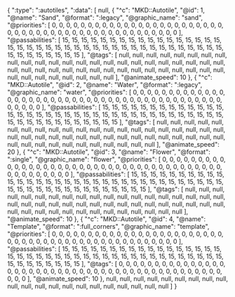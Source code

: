{
  ":type": ":autotiles",
  ":data": [
    null,
    {
      "^c": "MKD::Autotile",
      "@id": 1,
      "@name": "Sand",
      "@format": ":legacy",
      "@graphic_name": "sand",
      "@priorities": [
        0,
        0,
        0,
        0,
        0,
        0,
        0,
        0,
        0,
        0,
        0,
        0,
        0,
        0,
        0,
        0,
        0,
        0,
        0,
        0,
        0,
        0,
        0,
        0,
        0,
        0,
        0,
        0,
        0,
        0,
        0,
        0,
        0,
        0,
        0,
        0,
        0,
        0,
        0,
        0,
        0,
        0,
        0,
        0,
        0,
        0,
        0,
        0
      ],
      "@passabilities": [
        15,
        15,
        15,
        15,
        15,
        15,
        15,
        15,
        15,
        15,
        15,
        15,
        15,
        15,
        15,
        15,
        15,
        15,
        15,
        15,
        15,
        15,
        15,
        15,
        15,
        15,
        15,
        15,
        15,
        15,
        15,
        15,
        15,
        15,
        15,
        15,
        15,
        15,
        15,
        15,
        15,
        15,
        15,
        15,
        15,
        15,
        15,
        15
      ],
      "@tags": [
        null,
        null,
        null,
        null,
        null,
        null,
        null,
        null,
        null,
        null,
        null,
        null,
        null,
        null,
        null,
        null,
        null,
        null,
        null,
        null,
        null,
        null,
        null,
        null,
        null,
        null,
        null,
        null,
        null,
        null,
        null,
        null,
        null,
        null,
        null,
        null,
        null,
        null,
        null,
        null,
        null,
        null,
        null,
        null,
        null,
        null,
        null,
        null
      ],
      "@animate_speed": 10
    },
    {
      "^c": "MKD::Autotile",
      "@id": 2,
      "@name": "Water",
      "@format": ":legacy",
      "@graphic_name": "water",
      "@priorities": [
        0,
        0,
        0,
        0,
        0,
        0,
        0,
        0,
        0,
        0,
        0,
        0,
        0,
        0,
        0,
        0,
        0,
        0,
        0,
        0,
        0,
        0,
        0,
        0,
        0,
        0,
        0,
        0,
        0,
        0,
        0,
        0,
        0,
        0,
        0,
        0,
        0,
        0,
        0,
        0,
        0,
        0,
        0,
        0,
        0,
        0,
        0,
        0
      ],
      "@passabilities": [
        15,
        15,
        15,
        15,
        15,
        15,
        15,
        15,
        15,
        15,
        15,
        15,
        15,
        15,
        15,
        15,
        15,
        15,
        15,
        15,
        15,
        15,
        15,
        15,
        15,
        15,
        15,
        15,
        15,
        15,
        15,
        15,
        15,
        15,
        15,
        15,
        15,
        15,
        15,
        15,
        15,
        15,
        15,
        15,
        15,
        15,
        15,
        15
      ],
      "@tags": [
        null,
        null,
        null,
        null,
        null,
        null,
        null,
        null,
        null,
        null,
        null,
        null,
        null,
        null,
        null,
        null,
        null,
        null,
        null,
        null,
        null,
        null,
        null,
        null,
        null,
        null,
        null,
        null,
        null,
        null,
        null,
        null,
        null,
        null,
        null,
        null,
        null,
        null,
        null,
        null,
        null,
        null,
        null,
        null,
        null,
        null,
        null,
        null
      ],
      "@animate_speed": 20
    },
    {
      "^c": "MKD::Autotile",
      "@id": 3,
      "@name": "Flower",
      "@format": ":single",
      "@graphic_name": "flower",
      "@priorities": [
        0,
        0,
        0,
        0,
        0,
        0,
        0,
        0,
        0,
        0,
        0,
        0,
        0,
        0,
        0,
        0,
        0,
        0,
        0,
        0,
        0,
        0,
        0,
        0,
        0,
        0,
        0,
        0,
        0,
        0,
        0,
        0,
        0,
        0,
        0,
        0,
        0,
        0,
        0,
        0,
        0,
        0,
        0,
        0,
        0,
        0,
        0,
        0
      ],
      "@passabilities": [
        15,
        15,
        15,
        15,
        15,
        15,
        15,
        15,
        15,
        15,
        15,
        15,
        15,
        15,
        15,
        15,
        15,
        15,
        15,
        15,
        15,
        15,
        15,
        15,
        15,
        15,
        15,
        15,
        15,
        15,
        15,
        15,
        15,
        15,
        15,
        15,
        15,
        15,
        15,
        15,
        15,
        15,
        15,
        15,
        15,
        15,
        15,
        15
      ],
      "@tags": [
        null,
        null,
        null,
        null,
        null,
        null,
        null,
        null,
        null,
        null,
        null,
        null,
        null,
        null,
        null,
        null,
        null,
        null,
        null,
        null,
        null,
        null,
        null,
        null,
        null,
        null,
        null,
        null,
        null,
        null,
        null,
        null,
        null,
        null,
        null,
        null,
        null,
        null,
        null,
        null,
        null,
        null,
        null,
        null,
        null,
        null,
        null,
        null
      ],
      "@animate_speed": 10
    },
    {
      "^c": "MKD::Autotile",
      "@id": 4,
      "@name": "Template",
      "@format": ":full_corners",
      "@graphic_name": "template",
      "@priorities": [
        0,
        0,
        0,
        0,
        0,
        0,
        0,
        0,
        0,
        0,
        0,
        0,
        0,
        0,
        0,
        0,
        0,
        0,
        0,
        0,
        0,
        0,
        0,
        0,
        0,
        0,
        0,
        0,
        0,
        0,
        0,
        0,
        0,
        0,
        0,
        0,
        0,
        0,
        0,
        0,
        0,
        0,
        0,
        0,
        0,
        0,
        0,
        0
      ],
      "@passabilities": [
        15,
        15,
        15,
        15,
        15,
        15,
        15,
        15,
        15,
        15,
        15,
        15,
        15,
        15,
        15,
        15,
        15,
        15,
        15,
        15,
        15,
        15,
        15,
        15,
        15,
        15,
        15,
        15,
        15,
        15,
        15,
        15,
        15,
        15,
        15,
        15,
        15,
        15,
        15,
        15,
        15,
        15,
        15,
        15,
        15,
        15,
        15,
        15
      ],
      "@tags": [
        0,
        0,
        0,
        0,
        0,
        0,
        0,
        0,
        0,
        0,
        0,
        0,
        0,
        0,
        0,
        0,
        0,
        0,
        0,
        0,
        0,
        0,
        0,
        0,
        0,
        0,
        0,
        0,
        0,
        0,
        0,
        0,
        0,
        0,
        0,
        0,
        0,
        0,
        0,
        0,
        0,
        0,
        0,
        0,
        0,
        0,
        0,
        0
      ],
      "@animate_speed": 10
    },
    null,
    null,
    null,
    null,
    null,
    null,
    null,
    null,
    null,
    null,
    null,
    null,
    null,
    null,
    null,
    null,
    null,
    null,
    null,
    null,
    null
  ]
}